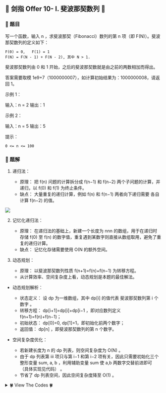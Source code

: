 ## &#127800; 剑指 Offer 10- I. 斐波那契数列 &#127800;

### &#127826; 题目
写一个函数，输入 n ，求斐波那契（Fibonacci）数列的第 n 项（即 F(N)）。斐波那契数列的定义如下：
```
F(0) = 0,   F(1) = 1
F(N) = F(N - 1) + F(N - 2), 其中 N > 1.
```
斐波那契数列由 0 和 1 开始，之后的斐波那契数就是由之前的两数相加而得出。

答案需要取模 1e9+7（1000000007），如计算初始结果为：1000000008，请返回 1。

示例 1：

输入：n = 2
输出：1

示例 2：

输入：n = 5
输出：5

提示：

   `0 <= n <= 100`

### &#127826; 题解

1. 递归法：

    - 原理： 把 f(n) 问题的计算拆分成 f(n−1) 和 f(n−2) 两个子问题的计算，并递归，以 f(0) 和 f(1) 为终止条件。
    - 缺点： 大量重复的递归计算，例如 f(n) 和 f(n−1) 两者向下递归需要 各自计算 f(n−2) 的值。

![](http://lc-dDwI9S44.cn-n1.lcfile.com/P6LfQ4WPh1p0UjJxxjwkV8MDxP7Wn2uG/recursive.png)

2. 记忆化递归法：

    - 原理： 在递归法的基础上，新建一个长度为 nnn 的数组，用于在递归时存储 f(0) 至 f(n) 的数字值，重复遇到某数字则直接从数组取用，避免了重复的递归计算。
    - 缺点： 记忆化存储需要使用 O(N 的额外空间。

3. 动态规划：

    - 原理： 以斐波那契数列性质 f(n+1)=f(n)+f(n−1) 为转移方程。
    - 从计算效率、空间复杂度上看，动态规划是本题的最佳解法。

- 动态规划解析：
    - 状态定义： 设 dp 为一维数组，其中 dp[i] 的值代表 斐波那契数列第 i 个数字 。
    - 转移方程： dp[i+1]=dp[i]+dp[i−1 ，即对应数列定义 f(n+1)=f(n)+f(n−1)；
    - 初始状态： dp[0]=0, dp[1]=1，即初始化前两个数字；
    - 返回值： dp[n] ，即斐波那契数列的第 n 个数字。

- 空间复杂度优化：
    - 若新建长度为 n 的 dp 列表，则空间复杂度为 O(N) 。
    - 由于 dp 列表第 iii 项只与第 i−1 和第 i−2 项有关，因此只需要初始化三个整形变量 sum, a, b ，利用辅助变量 sum 使 a,b 两数字交替前进即可 （具体实现见代码） 。
    - 节省了 dp 列表空间，因此空间复杂度降至 O(1) 。


<details>
<summary>&#127808; View The Codes &#127808;</summary>

```java
class Solution {
    public int fib(int n) {
        if( n <= 1) return n;
        int a = 0, b = 1, sum = 0;
        for(int i = 1; i < n; i++){
            sum = (a + b) % 1000000007;
            a = b;
            b = sum;
        }
        return sum;
    }
}

// 大佬简化代码 代码简洁了，但是可读性不佳
// class Solution {
//     public int fib(int n) {
//         int a = 0, b = 1, sum;
//         for(int i = 0; i < n; i++){
//             sum = (a + b) % 1000000007;
//             a = b;
//             b = sum;
//         }
//         return a;
//     }
// }


class Solution {
    public int fib(int n) {
        if(n == 0) return 0;
        int[] dp = new int[n + 1];
        dp[0] = 0;
        dp[1] = 1;
        for(int i = 2; i <= n; i++){
            dp[i] = dp[i-1] + dp[i-2];
            dp[i] %= 1000000007;
        }
        return dp[n];
    }
}
```
</details>

